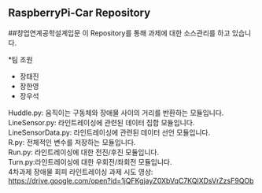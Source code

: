 ## RaspberryPi-Car Repository
##창업연계공학설계입문
이 Repository를 통해 과제에 대한 소스관리를 하고 있습니다.

*팀 조원
* 장태진
* 장한영
* 장우석

Huddle.py: 움직이는 구동체와 장애물 사이의 거리를 반환하는 모듈입니다.<br>
LineSensor.py: 라인트레이싱에 관련된 데이터 집합 모듈입니다.<br>
LineSensorData.py: 라인트레이싱에 관련된 데이터 선언 모듈입니다.<br>
R.py:  전체적인 변수를 저장하는 모듈입니다.<br>
Run.py: 라인트레이싱에 대한 전진/후진 모듈입니다.<br>
Turn.py:라인트레이싱에 대한 우회전/좌회전 모듈입니다.<br>
4차과제 장애물 회피 라인트레이싱 과제 시도 영상: <https://drive.google.com/open?id=1jQFKgjayZ0XbVqC7KQlXDsVrZzsF9QOb><br>

